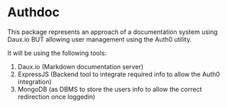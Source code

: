 # **Authdoc**

This package represents an approach of a documentation system using Daux.io BUT allowing user management using the Auth0 utility.

It will be using the following tools:

1. Daux.io (Markdown documentation server)
1. ExpressJS (Backend tool to integrate required info to allow the Auth0 integration)
1. MongoDB (as DBMS to store the users info to allow the correct redirection once loggedin)